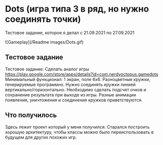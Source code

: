 # Dots (игра типа 3 в ряд, но нужно соединять точки)
Тестовое задание, которое я делал с 21.09.2021 по 27.09.2021

![Gameplay](/Readme images/Dots.gif)

## Тестовое задание
Тестовое задание:
Сделать аналог игры https://play.google.com/store/apps/details?id=com.nerdyoctopus.gamedots
Минимальный функционал: 1 экран, поле 6x6. Разноцветные кружки, генерируемые программно. Нужно соединять кружки линией вертикально/горизонтально.
Необходимо сделать подсчет очков и сохранение результата при выходе из игры.
Разные анимации появления, уничтожения и соединения кружков приветствуются.

## Что получилось
Здесь лежит проект который у меня получился. Старался построить хорошую архитектуру, чтобы классы можно было переиспользовать в будущем для других похожих игр.
